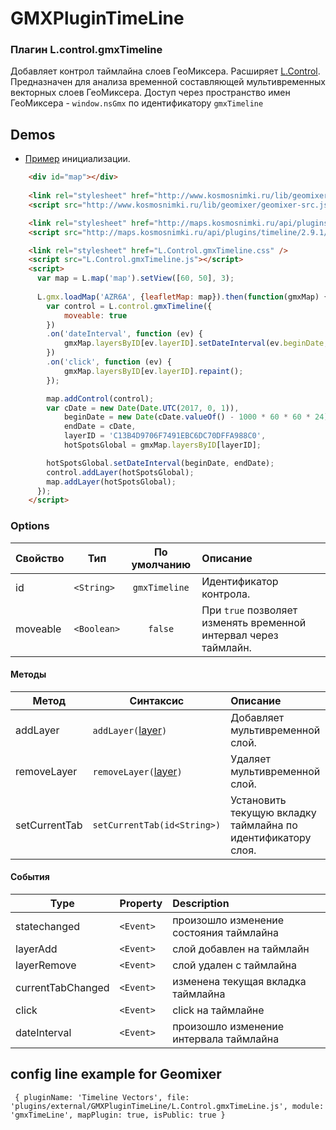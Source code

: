 # GMXPluginTimeLine

### Плагин L.control.gmxTimeline
Добавляет контрол таймлайна слоев ГеоМиксера. Расширяет [L.Control](http://leafletjs.com/reference.html#control).
Предназначен для анализа временной составляющей мультивременных векторных слоев ГеоМиксера.
Доступ через пространство имен ГеоМиксера - `window.nsGmx` по идентификатору `gmxTimeline`

Demos
------
  * [Пример](http://maps.kosmosnimki.ru/api/plugins/external/GMXPluginTimeLine/index.html) инициализации.
```html
	<div id="map"></div>
 
	<link rel="stylesheet" href="http://www.kosmosnimki.ru/lib/geomixer/geomixer.css" />
	<script src="http://www.kosmosnimki.ru/lib/geomixer/geomixer-src.js?key=U92596WMIH"></script>

	<link rel="stylesheet" href="http://maps.kosmosnimki.ru/api/plugins/timeline/2.9.1/timeline.css" />
	<script src="http://maps.kosmosnimki.ru/api/plugins/timeline/2.9.1/timeline.js"></script>

	<link rel="stylesheet" href="L.Control.gmxTimeline.css" />
	<script src="L.Control.gmxTimeline.js"></script>
	<script>
	  var map = L.map('map').setView([60, 50], 3);
		
      L.gmx.loadMap('AZR6A', {leafletMap: map}).then(function(gmxMap) {
		var control = L.control.gmxTimeline({
			moveable: true
		})
		.on('dateInterval', function (ev) {
			gmxMap.layersByID[ev.layerID].setDateInterval(ev.beginDate, ev.endDate);
		})
		.on('click', function (ev) {
			gmxMap.layersByID[ev.layerID].repaint();
		});

		map.addControl(control);
		var cDate = new Date(Date.UTC(2017, 0, 1)),
			beginDate = new Date(cDate.valueOf() - 1000 * 60 * 60 * 24),
			endDate = cDate,
			layerID = 'C13B4D9706F7491EBC6DC70DFFA988C0',
			hotSpotsGlobal = gmxMap.layersByID[layerID];

		hotSpotsGlobal.setDateInterval(beginDate, endDate);
		control.addLayer(hotSpotsGlobal);
		map.addLayer(hotSpotsGlobal);
	  });
	</script>
```

### Options

Свойство|Тип|По умолчанию|Описание
------|------|:---------:|:-----------
id|`<String>`|`gmxTimeline`| Идентификатор контрола.
moveable|`<Boolean>`|`false`| При `true` позволяет изменять временной интервал через таймлайн.

#### Методы

Метод|Синтаксис|Описание
------|------|:-----------
addLayer|`addLayer(`[layer](https://github.com/ScanEx/Leaflet-GeoMixer/blob/master/documentation-rus.md#Класс-lgmxvectorlayer)`)`| Добавляет мультивременной слой.
removeLayer|`removeLayer(`[layer](https://github.com/ScanEx/Leaflet-GeoMixer/blob/master/documentation-rus.md#Класс-lgmxvectorlayer)`)`| Удаляет мультивременной слой.
setCurrentTab|`setCurrentTab(id<String>)`| Установить текущую вкладку таймлайна по идентификатору слоя.


#### События

| Type | Property | Description
| --- | --- |:---
| statechanged | `<Event>` | произошло изменение состояния таймлайна
| layerAdd | `<Event>` | слой добавлен на таймлайн
| layerRemove | `<Event>` | слой удален с таймлайна
| currentTabChanged | `<Event>` | изменена текущая вкладка таймлайна
| click | `<Event>` | click на таймлайне
| dateInterval | `<Event>` | произошло изменение интервала таймлайна

## config line example for Geomixer
     { pluginName: 'Timeline Vectors', file: 'plugins/external/GMXPluginTimeLine/L.Control.gmxTimeLine.js', module: 'gmxTimeLine', mapPlugin: true, isPublic: true }
